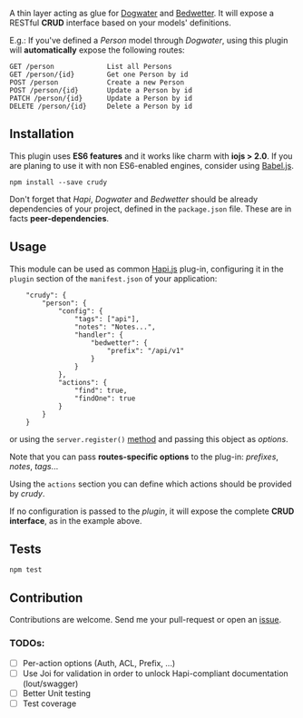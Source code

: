
A thin layer acting as glue for [Dogwater](https://github.com/devinivy/dogwater) and [Bedwetter](https://github.com/devinivy/bedwetter).
It will expose a RESTful **CRUD** interface based on your models' definitions.

E.g.:
If you've defined a *Person* model through *Dogwater*, using this plugin will **automatically** expose the following routes:

	GET /person 			List all Persons
	GET /person/{id}		Get one Person by id
	POST /person 			Create a new Person
	POST /person/{id}		Update a Person by id
	PATCH /person/{id}		Update a Person by id
	DELETE /person/{id}		Delete a Person by id

## Installation
This plugin uses **ES6 features** and it works like charm with **iojs > 2.0**. If you are planing to use it with non ES6-enabled engines, consider using [Babel.js](http://babeljs.io).

	npm install --save crudy

Don't forget that *Hapi*, *Dogwater* and *Bedwetter* should be already dependencies of your project, defined in the ```package.json``` file. These are in facts **peer-dependencies**.

## Usage
This module can be used as common [Hapi.js](http://hapijs.com/) plug-in, configuring it in the ```plugin``` section of the ```manifest.json``` of your application:

		"crudy": {
			"person": {
				"config": {
					"tags": ["api"],
					"notes": "Notes...",
					"handler": {
						"bedwetter": {
							"prefix": "/api/v1"
						}
					}
				},
				"actions": {
					"find": true,
					"findOne": true
				}
			}
		}	
	

or using the ```server.register()``` [method](http://hapijs.com/tutorials/plugins#loading-a-plugin) and passing this object as *options*.

Note that you can pass **routes-specific options** to the plug-in: *prefixes*, *notes*, *tags*...

Using the ```actions``` section you can define which actions should be provided by *crudy*.

If no configuration is passed to the *plugin*, it will expose the complete **CRUD interface**, as in the example above.

## Tests
	npm test

## Contribution
Contributions are welcome. Send me your pull-request or open an [issue](https://github.com/g-div/crudy/issues).

### TODOs:
- [ ] Per-action options (Auth, ACL, Prefix, ...)
- [ ] Use Joi for validation in order to unlock Hapi-compliant documentation (lout/swagger)
- [ ] Better Unit testing
- [ ] Test coverage